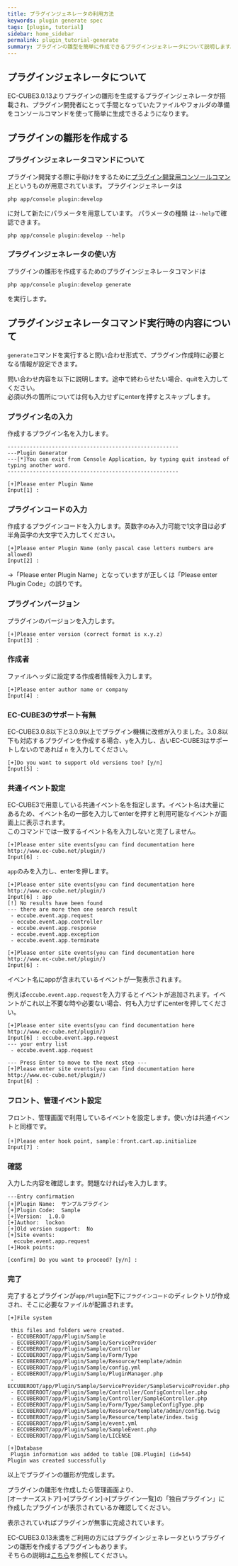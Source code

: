 ```yaml
---
title: プラグインジェネレータの利用方法
keywords: plugin generate spec
tags: [plugin, tutorial]
sidebar: home_sidebar
permalink: plugin_tutorial-generate
summary: プラグインの雛型を簡単に作成できるプラグインジェネレータについて説明します。
---
```


## プラグインジェネレータについて

EC-CUBE3.0.13よりプラグインの雛形を生成するプラグインジェネレータが搭載され、プラグイン開発者にとって手間となっていたファイルやフォルダの準備をコンソールコマンドを使って簡単に生成できるようになります。

## プラグインの雛形を作成する

### プラグインジェネレータコマンドについて
プラグイン開発する際に手助けをするために[プラグイン開発用コンソールコマンド](plugin_console)というものが用意されています。 プラグインジェネレータは

```
php app/console plugin:develop
```

に対して新たにパラメータを用意しています。
パラメータの種類    は`--help`で確認できます。

```
php app/console plugin:develop --help
```


### プラグインジェネレータの使い方

プラグインの雛形を作成するためのプラグインジェネレータコマンドは

```
php app/console plugin:develop generate
```

を実行します。


## プラグインジェネレータコマンド実行時の内容について
`generate`コマンドを実行すると問い合わせ形式で、プラグイン作成時に必要となる情報が設定できます。

問い合わせ内容を以下に説明します。途中で終わらせたい場合、quitを入力してください。  
必須以外の箇所については何も入力せずにenterを押すとスキップします。

### プラグイン名の入力
作成するプラグイン名を入力します。

```
------------------------------------------------------
---Plugin Generator
---[*]You can exit from Console Application, by typing quit instead of typing another word.
------------------------------------------------------

[+]Please enter Plugin Name
Input[1] : 
```

### プラグインコードの入力
作成するプラグインコードを入力します。英数字のみ入力可能で1文字目は必ず半角英字の大文字で入力してください。

```
[+]Please enter Plugin Name (only pascal case letters numbers are allowed)
Input[2] : 
```
→「Please enter Plugin Name」となっていますが正しくは「Please enter Plugin Code」の誤りです。

### プラグインバージョン
プラグインのバージョンを入力します。

```
[+]Please enter version (correct format is x.y.z)
Input[3] : 
```

### 作成者
ファイルヘッダに設定する作成者情報を入力します。

```
[+]Please enter author name or company
Input[4] : 
```

### EC-CUBE3のサポート有無
EC-CUBE3.0.8以下と3.0.9以上でプラグイン機構に改修が入りました。3.0.8以下も対応するプラグインを作成する場合、`y`を入力し、古いEC-CUBE3はサポートしないのであれば `n` を入力してください。

```
[+]Do you want to support old versions too? [y/n]
Input[5] : 
```

### 共通イベント設定
EC-CUBE3で用意している共通イベント名を指定します。イベント名は大量にあるため、イベント名の一部を入力してenterを押すと利用可能なイベントが画面上に表示されます。  
このコマンドでは一致するイベント名を入力しないと完了しません。


```
[+]Please enter site events(you can find documentation here http://www.ec-cube.net/plugin/)
Input[6] : 
```

`app`のみを入力し、enterを押します。

```
[+]Please enter site events(you can find documentation here http://www.ec-cube.net/plugin/)
Input[6] : app
[!] No results have been found
--- there are more then one search result
 - eccube.event.app.request
 - eccube.event.app.controller
 - eccube.event.app.response
 - eccube.event.app.exception
 - eccube.event.app.terminate

[+]Please enter site events(you can find documentation here http://www.ec-cube.net/plugin/)
Input[6] : 
```

イベント名にappが含まれているイベントが一覧表示されます。


例えば`eccube.event.app.request`を入力するとイベントが追加されます。イベントがこれ以上不要な時や必要ない場合、何も入力せずにenterを押してください。

```
[+]Please enter site events(you can find documentation here http://www.ec-cube.net/plugin/)
Input[6] : eccube.event.app.request
--- your entry list
 - eccube.event.app.request

--- Press Enter to move to the next step ---
[+]Please enter site events(you can find documentation here http://www.ec-cube.net/plugin/)
Input[6] : 
```


### フロント、管理イベント設定
フロント、管理画面で利用しているイベントを設定します。使い方は共通イベントと同様です。

```
[+]Please enter hook point, sample：front.cart.up.initialize
Input[7] : 
```


### 確認
入力した内容を確認します。問題なければ`y`を入力します。


```
---Entry confirmation
[+]Plugin Name:  サンプルプラグイン
[+]Plugin Code:  Sample
[+]Version:  1.0.0
[+]Author:  lockon
[+]Old version support:  No
[+]Site events: 
  eccube.event.app.request
[+]Hook points: 

[confirm] Do you want to proceed? [y/n] : 
```


### 完了
完了するとプラグインが`app/Plugin`配下に`プラグインコード`のディレクトリが作成され、そこに必要なファイルが配置されます。

```
[+]File system

 this files and folders were created.
 - ECCUBEROOT/app/Plugin/Sample
 - ECCUBEROOT/app/Plugin/Sample/ServiceProvider
 - ECCUBEROOT/app/Plugin/Sample/Controller
 - ECCUBEROOT/app/Plugin/Sample/Form/Type
 - ECCUBEROOT/app/Plugin/Sample/Resource/template/admin
 - ECCUBEROOT/app/Plugin/Sample/config.yml
 - ECCUBEROOT/app/Plugin/Sample/PluginManager.php
 - ECCUBEROOT/app/Plugin/Sample/ServiceProvider/SampleServiceProvider.php
 - ECCUBEROOT/app/Plugin/Sample/Controller/ConfigController.php
 - ECCUBEROOT/app/Plugin/Sample/Controller/SampleController.php
 - ECCUBEROOT/app/Plugin/Sample/Form/Type/SampleConfigType.php
 - ECCUBEROOT/app/Plugin/Sample/Resource/template/admin/config.twig
 - ECCUBEROOT/app/Plugin/Sample/Resource/template/index.twig
 - ECCUBEROOT/app/Plugin/Sample/event.yml
 - ECCUBEROOT/app/Plugin/Sample/SampleEvent.php
 - ECCUBEROOT/app/Plugin/Sample/LICENSE

[+]Database
 Plugin information was added to table [DB.Plugin] (id=54)
Plugin was created successfully
```

以上でプラグインの雛形が完成します。

プラグインの雛形を作成したら管理画面より、  
[オーナーズストア]->[プラグイン]->[プラグイン一覧]の「独自プラグイン」に作成したプラグインが表示されているか確認してください。

表示されていればプラグインが無事に完成されています。


EC-CUBE3.0.13未満をご利用の方にはプラグインジェネレータというプラグインの雛形を作成するプラグインもあります。  
そちらの説明は[こちら](plugin_tutorial-plugin-generate)を参照してください。

